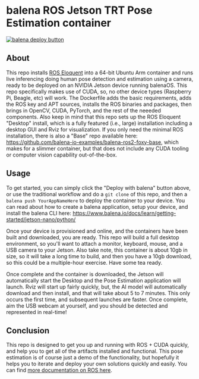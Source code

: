 # balena ROS Jetson TRT Pose Estimation container

[![balena deploy button](https://www.balena.io/deploy.png)](https://dashboard.balena-cloud.com/deploy?repoUrl=https://github.com/balena-io-examples/balena-ros2-foxy-desktop/)

## About
This repo installs [ROS Eloquent](https://docs.ros.org/en/eloquent/Releases.html) into a 64-bit Ubuntu Arm container and runs live inferencing doing human pose detection and estimation using a camera, ready to be deployed on an NVIDIA Jetson device running balenaOS.  This repo specifically makes use of CUDA, so, no other device types (Raspberry Pi, Beagle, etc) will work.  The Dockerfile adds the basic requirements, adds the ROS key and APT sources, installs the ROS binaries and packages, then brings in OpenCV, CUDA, PyTorch, and the rest of the neeeded components.  Also keep in mind that this repo sets up the ROS Eloquent "Desktop" install, which is a fully featured (i.e., large) installation including a desktop GUI and Rviz for visualization.  If you only need the minimal ROS installation, there is also a "Base" repo available here: https://github.com/balena-io-examples/balena-ros2-foxy-base, which makes for a slimmer container, but that does not include any CUDA tooling or computer vision capability out-of-the-box.

## Usage
To get started, you can simply click the "Deploy with balena" button above, or use the traditional workflow and do a `git clone` of this repo, and then a `balena push YourAppNameHere` to deploy the container to your device.  You can read about how to create a balena application, setup your device, and install the balena CLI here:  https://www.balena.io/docs/learn/getting-started/jetson-nano/python/

Once your device is provisioned and online, and the containers have been built and downloaded, you are ready.  This repo will build a full desktop environment, so you'll want to attach a monitor, keyboard, mouse, and a USB camera to your Jetson.  Also take note, this container is about 10gb in size, so it will take a long time to build, and then you have a 10gb download, so this could be a multiple-hour exercise.  Have some tea ready.

Once complete and the container is downloaded, the Jetson will automatically start the Desktop and the Pose Estimation application will launch.  Rviz will start up fairly quickly, but, the AI model will automatically download and then install, and that will take about 5 to 7 minutes.  This only occurs the first time, and subsequent launches are faster.  Once complete, aim the USB webcam at yourself, and you should be detected and represented in real-time!

## Conclusion
This repo is designed to get you up and running with ROS + CUDA quickly, and help you to get all of the artifacts installed and functional.  This pose estimation is of course just a demo of the functionality, but hopefully it helps you to iterate and deploy your own solutions quickly and easily.  You can find [more documentation on ROS here](https://docs.ros.org/en/eloquent/Tutorials.html).



